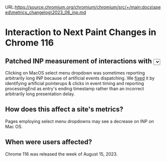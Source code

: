 URL:https://source.chromium.org/chromium/chromium/src/+/main:docs\speed\metrics_changelog\2023_08_inp.md
# Interaction to Next Paint Changes in Chrome 116

## Patched INP measurement of interactions with <select> menus on MacOS

Clicking on MacOS select menu dropdown was sometimes reporting arbitrarily long
INP because of artificial events dispatching. We [fixed](https://chromium.googlesource.com/chromium/src/+/851b8bd317b3af1a678b72e48dbd791954e373ed)
it by identifying artificial pointerups & clicks in event timing and reporting
processingEnd as entry's ending timestamp rather than an incorrect arbitrarily
long presentation delay.

## How does this affect a site's metrics?

Pages employing select menu dropdowns may see a decrease on INP on Mac OS.

## When were users affected?

Chrome 116 was released the week of August 15, 2023.
